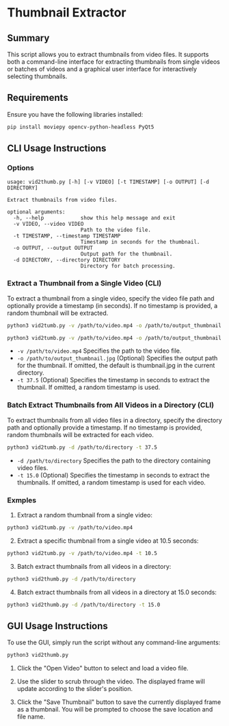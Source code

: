 # Thumbnail Extractor

## Summary

This script allows you to extract thumbnails from video files. It supports both a command-line interface for extracting thumbnails from single videos or batches of videos and a graphical user interface for interactively selecting thumbnails.

## Requirements

Ensure you have the following libraries installed:

```bash
pip install moviepy opencv-python-headless PyQt5
```

## CLI Usage Instructions

### Options

```
usage: vid2thumb.py [-h] [-v VIDEO] [-t TIMESTAMP] [-o OUTPUT] [-d DIRECTORY]

Extract thumbnails from video files.

optional arguments:
  -h, --help            show this help message and exit
  -v VIDEO, --video VIDEO
                        Path to the video file.
  -t TIMESTAMP, --timestamp TIMESTAMP
                        Timestamp in seconds for the thumbnail.
  -o OUTPUT, --output OUTPUT
                        Output path for the thumbnail.
  -d DIRECTORY, --directory DIRECTORY
                        Directory for batch processing.
```

### Extract a Thumbnail from a Single Video (CLI)

To extract a thumbnail from a single video, specify the video file path and optionally provide a timestamp (in seconds). If no timestamp is provided, a random thumbnail will be extracted.

```bash
python3 vid2tumb.py -v /path/to/video.mp4 -o /path/to/output_thumbnail.jpg #generate a random thumbnail

python3 vid2tumb.py -v /path/to/video.mp4 -o /path/to/output_thumbnail.jpg -t 37.5 #generate a thumbnail at 37.5 seconds
```

- `-v /path/to/video.mp4` Specifies the path to the video file.
- `-o /path/to/output_thumbnail.jpg` (Optional) Specifies the output path for the thumbnail. If omitted, the default is thumbnail.jpg in the current directory.
- `-t 37.5` (Optional) Specifies the timestamp in seconds to extract the thumbnail. If omitted, a random timestamp is used.

### Batch Extract Thumbnails from All Videos in a Directory (CLI)

To extract thumbnails from all video files in a directory, specify the directory path and optionally provide a timestamp. If no timestamp is provided, random thumbnails will be extracted for each video.

```bash
python3 vid2tumb.py -d /path/to/directory -t 37.5
```

- `-d /path/to/directory` Specifies the path to the directory containing video files.
- `-t 15.0` (Optional) Specifies the timestamp in seconds to extract the thumbnails. If omitted, a random timestamp is used for each video.

### Exmples

1) Extract a random thumbnail from a single video:

```bash
python3 vid2tumb.py -v /path/to/video.mp4
```

2) Extract a specific thumbnail from a single video at 10.5 seconds:

```bash
python3 vid2tumb.py -v /path/to/video.mp4 -t 10.5
```

3) Batch extract thumbnails from all videos in a directory:

```bash
python3 vid2thumb.py -d /path/to/directory
```

4) Batch extract thumbnails from all videos in a directory at 15.0 seconds:

```bash
python3 vid2thumb.py -d /path/to/directory -t 15.0
```

## GUI Usage Instructions

To use the GUI, simply run the script without any command-line arguments:

```bash
python3 vid2thumb.py
```

1) Click the "Open Video" button to select and load a video file.

2) Use the slider to scrub through the video. The displayed frame will update according to the slider's position.

3) Click the "Save Thumbnail" button to save the currently displayed frame as a thumbnail. You will be prompted to choose the save location and file name.
